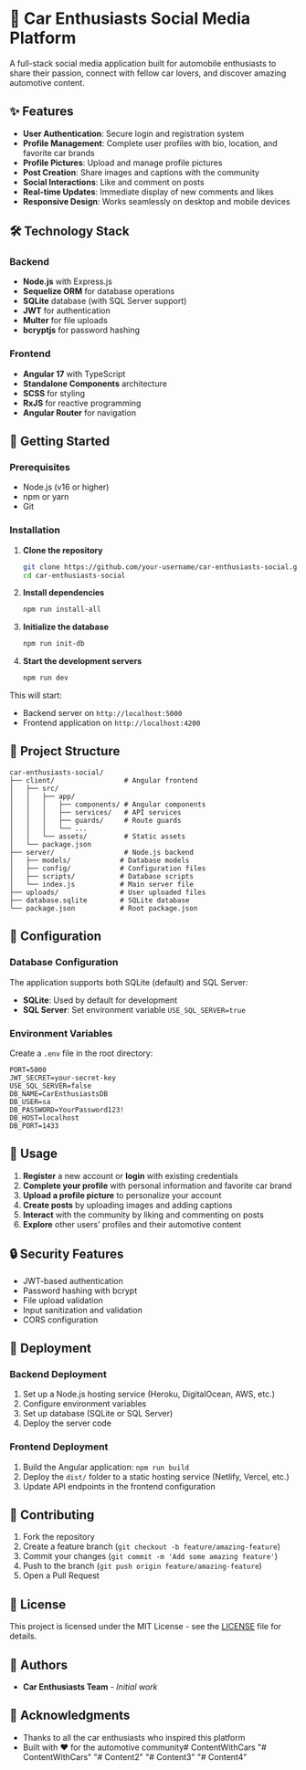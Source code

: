 # 🚗 Car Enthusiasts Social Media Platform

A full-stack social media application built for automobile enthusiasts to share their passion, connect with fellow car lovers, and discover amazing automotive content.

## ✨ Features

- **User Authentication**: Secure login and registration system
- **Profile Management**: Complete user profiles with bio, location, and favorite car brands
- **Profile Pictures**: Upload and manage profile pictures
- **Post Creation**: Share images and captions with the community
- **Social Interactions**: Like and comment on posts
- **Real-time Updates**: Immediate display of new comments and likes
- **Responsive Design**: Works seamlessly on desktop and mobile devices

## 🛠️ Technology Stack

### Backend
- **Node.js** with Express.js
- **Sequelize ORM** for database operations
- **SQLite** database (with SQL Server support)
- **JWT** for authentication
- **Multer** for file uploads
- **bcryptjs** for password hashing

### Frontend
- **Angular 17** with TypeScript
- **Standalone Components** architecture
- **SCSS** for styling
- **RxJS** for reactive programming
- **Angular Router** for navigation

## 🚀 Getting Started

### Prerequisites
- Node.js (v16 or higher)
- npm or yarn
- Git

### Installation

1. **Clone the repository**
   ```bash
   git clone https://github.com/your-username/car-enthusiasts-social.git
   cd car-enthusiasts-social
   ```

2. **Install dependencies**
   ```bash
   npm run install-all
   ```

3. **Initialize the database**
   ```bash
   npm run init-db
   ```

4. **Start the development servers**
   ```bash
   npm run dev
   ```

This will start:
- Backend server on `http://localhost:5000`
- Frontend application on `http://localhost:4200`

## 📁 Project Structure

```
car-enthusiasts-social/
├── client/                 # Angular frontend
│   ├── src/
│   │   ├── app/
│   │   │   ├── components/ # Angular components
│   │   │   ├── services/   # API services
│   │   │   ├── guards/     # Route guards
│   │   │   └── ...
│   │   └── assets/         # Static assets
│   └── package.json
├── server/                 # Node.js backend
│   ├── models/            # Database models
│   ├── config/            # Configuration files
│   ├── scripts/           # Database scripts
│   └── index.js           # Main server file
├── uploads/               # User uploaded files
├── database.sqlite        # SQLite database
└── package.json           # Root package.json
```

## 🔧 Configuration

### Database Configuration
The application supports both SQLite (default) and SQL Server:

- **SQLite**: Used by default for development
- **SQL Server**: Set environment variable `USE_SQL_SERVER=true`

### Environment Variables
Create a `.env` file in the root directory:
```env
PORT=5000
JWT_SECRET=your-secret-key
USE_SQL_SERVER=false
DB_NAME=CarEnthusiastsDB
DB_USER=sa
DB_PASSWORD=YourPassword123!
DB_HOST=localhost
DB_PORT=1433
```

## 📱 Usage

1. **Register** a new account or **login** with existing credentials
2. **Complete your profile** with personal information and favorite car brand
3. **Upload a profile picture** to personalize your account
4. **Create posts** by uploading images and adding captions
5. **Interact** with the community by liking and commenting on posts
6. **Explore** other users' profiles and their automotive content

## 🔒 Security Features

- JWT-based authentication
- Password hashing with bcrypt
- File upload validation
- Input sanitization and validation
- CORS configuration

## 🚀 Deployment

### Backend Deployment
1. Set up a Node.js hosting service (Heroku, DigitalOcean, AWS, etc.)
2. Configure environment variables
3. Set up database (SQLite or SQL Server)
4. Deploy the server code

### Frontend Deployment
1. Build the Angular application: `npm run build`
2. Deploy the `dist/` folder to a static hosting service (Netlify, Vercel, etc.)
3. Update API endpoints in the frontend configuration

## 🤝 Contributing

1. Fork the repository
2. Create a feature branch (`git checkout -b feature/amazing-feature`)
3. Commit your changes (`git commit -m 'Add some amazing feature'`)
4. Push to the branch (`git push origin feature/amazing-feature`)
5. Open a Pull Request

## 📄 License

This project is licensed under the MIT License - see the [LICENSE](LICENSE) file for details.

## 👥 Authors

- **Car Enthusiasts Team** - *Initial work*

## 🙏 Acknowledgments

- Thanks to all the car enthusiasts who inspired this platform
- Built with ❤️ for the automotive community#   C o n t e n t W i t h C a r s  
 "# ContentWithCars" 
"# Content2" 
"# Content3" 
"# Content4" 
